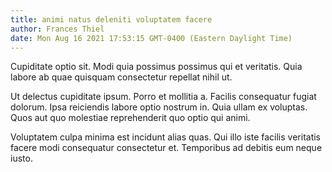 ```yaml
---
title: animi natus deleniti voluptatem facere
author: Frances Thiel
date: Mon Aug 16 2021 17:53:15 GMT-0400 (Eastern Daylight Time)
---
```

Cupiditate optio sit. Modi quia possimus possimus qui et veritatis. Quia labore ab quae quisquam consectetur repellat nihil ut.

 Ut delectus cupiditate ipsum. Porro et mollitia a. Facilis consequatur fugiat dolorum. Ipsa reiciendis labore optio nostrum in. Quia ullam ex voluptas. Quos aut quo molestiae reprehenderit quo optio qui animi.

 Voluptatem culpa minima est incidunt alias quas. Qui illo iste facilis veritatis facere modi consequatur consectetur et. Temporibus ad debitis eum neque iusto.